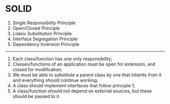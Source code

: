 # SOLID

1. Single Responsibility Principle
2. Open/Closed Principle
3. Liskov Substitution Principle
4. Interface Segregation Principle
5. Dependency Inversion Principle

---

1. Each class/function has one only responsibility;
2. Classes/functions of an application must be open for extension, and closed for modification;
3. We must be able to substitute a parent class by one that inherits from it and everything should
   continue working;
4. A class should implement interfaces that follow principle 1;
5. A class/function should not depend on external sources, but these should be passed to it.
